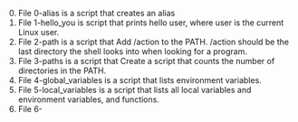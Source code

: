 0. File 0-alias is a script that creates an alias
1. File 1-hello_you is  script that prints hello user, where user is the current Linux user.
2. File 2-path is a script that Add /action to the PATH. /action should be the last directory the shell looks into when looking for a program.
3. File 3-paths is a script that Create a script that counts the number of directories in the PATH.
4. File 4-global_variables is a script that lists environment variables.
5. File 5-local_variables is a script that lists all local variables and environment variables, and functions.
6. File 6-
 
